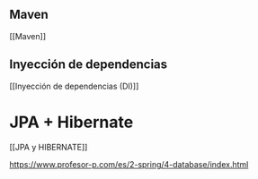 

## Maven
[[Maven]]
## Inyección de dependencias 
[[Inyección de dependencias (DI)]]

# JPA + Hibernate
[[JPA y HIBERNATE]]



https://www.profesor-p.com/es/2-spring/4-database/index.html
